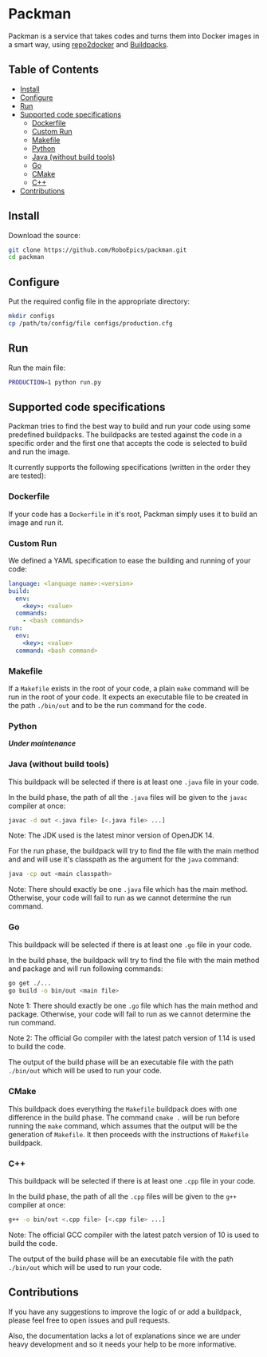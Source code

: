 # Packman

Packman is a service that takes codes and turns them into Docker images in a smart way, using [repo2docker](https://github.com/jupyter/repo2docker/) and [Buildpacks](https://www.heroku.com/elements/buildpacks).

## Table of Contents

- [Install](#install)
- [Configure](#configure)
- [Run](#run)
- [Supported code specifications](#supported-code-specifications)
  - [Dockerfile](#dockerfile)
  - [Custom Run](#custom-run)
  - [Makefile](#makefile)
  - [Python](#python)
  - [Java (without build tools)](#java-without-build-tools)
  - [Go](#go)
  - [CMake](#cmake)
  - [C++](#c++)
- [Contributions](#contributions)

## Install

Download the source:

```bash
git clone https://github.com/RoboEpics/packman.git
cd packman
```

## Configure

Put the required config file in the appropriate directory:

```bash
mkdir configs
cp /path/to/config/file configs/production.cfg
```

## Run

Run the main file:

```bash
PRODUCTION=1 python run.py
```

## Supported code specifications

Packman tries to find the best way to build and run your code using some predefined buildpacks.
The buildpacks are tested against the code in a specific order and the first one that accepts the code is selected to build and run the image.

It currently supports the following specifications (written in the order they are tested):

### Dockerfile

If your code has a `Dockerfile` in it's root, Packman simply uses it to build an image and run it.

### Custom Run

We defined a YAML specification to ease the building and running of your code:

```yaml
language: <language name>:<version>
build:
  env:
    <key>: <value>
  commands:
    - <bash commands>
run:
  env:
    <key>: <value>
  command: <bash command>
```

### Makefile

If a `Makefile` exists in the root of your code, a plain `make` command will be run in the root of your code.
It expects an executable file to be created in the path `./bin/out` and to be the run command for the code.

### Python

**_Under maintenance_**

### Java (without build tools)

This buildpack will be selected if there is at least one `.java` file in your code.

In the build phase, the path of all the `.java` files will be given to the `javac` compiler at once:

```bash
javac -d out <.java file> [<.java file> ...]
```

Note: The JDK used is the latest minor version of OpenJDK 14.

For the run phase, the buildpack will try to find the file with the main method and and will use it's classpath as the argument for the `java` command:

```bash
java -cp out <main classpath>
```

Note: There should exactly be one `.java` file which has the main method. Otherwise, your code will fail to run as we cannot determine the run command.

### Go

This buildpack will be selected if there is at least one `.go` file in your code.

In the build phase, the buildpack will try to find the file with the main method and package and will run following commands:

```bash
go get ./...
go build -o bin/out <main file>
```

Note 1: There should exactly be one `.go` file which has the main method and package. Otherwise, your code will fail to run as we cannot determine the run command.

Note 2: The official Go compiler with the latest patch version of 1.14 is used to build the code.

The output of the build phase will be an executable file with the path `./bin/out` which will be used to run your code.

### CMake

This buildpack does everything the `Makefile` buildpack does with one difference in the build phase.
The command `cmake .` will be run before running the `make` command, which assumes that the output will be the generation of `Makefile`.
It then proceeds with the instructions of `Makefile` buildpack.

### C++

This buildpack will be selected if there is at least one `.cpp` file in your code.

In the build phase, the path of all the `.cpp` files will be given to the `g++` compiler at once:

```bash
g++ -o bin/out <.cpp file> [<.cpp file> ...]
```

Note: The official GCC compiler with the latest patch version of 10 is used to build the code.

The output of the build phase will be an executable file with the path `./bin/out` which will be used to run your code.

## Contributions

If you have any suggestions to improve the logic of or add a buildpack, please feel free to open issues and pull requests.

Also, the documentation lacks a lot of explanations since we are under heavy development and so it needs your help to be more informative.
